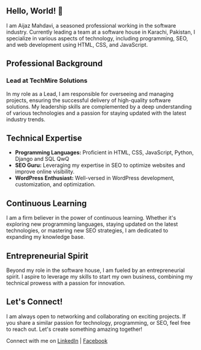 ## Hello, World! 👋

I am Aijaz Mahdavi, a seasoned professional working in the software industry. Currently leading a team at a software house in Karachi, Pakistan, I specialize in various aspects of technology, including programming, SEO, and web development using HTML, CSS, and JavaScript.

## Professional Background

### Lead at TechMire Solutions

In my role as a Lead, I am responsible for overseeing and managing projects, ensuring the successful delivery of high-quality software solutions. My leadership skills are complemented by a deep understanding of various technologies and a passion for staying updated with the latest industry trends.

## Technical Expertise

- **Programming Languages:** Proficient in HTML, CSS, JavaScript, Python, Django and SQL QwQ
- **SEO Guru:** Leveraging my expertise in SEO to optimize websites and improve online visibility.
- **WordPress Enthusiast:** Well-versed in WordPress development, customization, and optimization.

## Continuous Learning

I am a firm believer in the power of continuous learning. Whether it's exploring new programming languages, staying updated on the latest technologies, or mastering new SEO strategies, I am dedicated to expanding my knowledge base.

## Entrepreneurial Spirit

Beyond my role in the software house, I am fueled by an entrepreneurial spirit. I aspire to leverage my skills to start my own business, combining my technical prowess with a passion for innovation.

## Let's Connect!

I am always open to networking and collaborating on exciting projects. If you share a similar passion for technology, programming, or SEO, feel free to reach out. Let's create something amazing together!

Connect with me on [LinkedIn]([(https://www.linkedin.com/in/aijaz-mahdavi/)https://www.linkedin.com/in/aijaz-mahdavi/]) | [Facebook]([(https://www.facebook.com/aijazmahdavi)https://www.facebook.com/aijazmahdavi])
